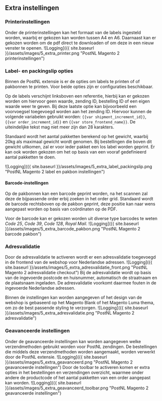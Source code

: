 ## Extra instellingen

### Printerinstellingen
Onder de printerinstellingen kan het formaat van de labels ingesteld worden, waarbij er gekozen kan worden tussen A4 en A6. 
Daarnaast kan er gekozen worden om de pdf direct te downloaden of om deze in een nieuw venster te openen.
![Logging]({{ site.baseurl }}/assets/images/5_extra_printer.png "PostNL Magento 2 printerinstellingen")

### Label- en packingslip opties
Binnen de PostNL extensie is er de opties om labels te printen of of pakbonnen te printen. Voor beide opties zijn er configuraties beschikbaar.

Op de labels verschijnt linksboven een referentie, hierbij kan er gekozen worden om hiervoor geen waarde, zending ID, bestelling ID of een eigen waarde weer te geven. 
Bij deze laatste optie kan bijvoorbeeld een voorvoegsel toegevoegd worden aan het zending ID. 
Hiervoor kunnen de volgende variabelen gebruikt worden: `{{var shipment_increment_id}}`, `{{var order_increment_id}}` en `{{var store_frontend_name}}`. 
De uiteindelijke tekst mag niet meer zijn dan 28 karakters.

Standaard wordt het aantal pakketten berekend op het gewicht, waarbij 20kg als maximaal gewicht wordt genomen. 
Bij bestellingen die boven dit gewicht uitkomen, zal er voor ieder pakket een los label worden geprint. 
Er kan ook worden gekozen om het op basis van een vooraf gedefinieerd aantal pakketten te doen.

![Logging]({{ site.baseurl }}/assets/images/5_extra_label_packingslip.png "PostNL Magento 2 label en pakbon instellingen")

#### Barcode-instellingen
Op de pakbonnen kan een barcode geprint worden, na het scannen zal deze de bijpassende order erbij zoeken in het order grid. 
Standaard wordt de barcode rechtsboven op de pakbon geprint, deze positie kan naar wens aangepast worden op basis van coördinaten op de PDF.

Voor de barcode kan er gekozen worden uit diverse type barcodes te weten *Code 25*, *Code 39*, *Code 128*, *Royal Mail*.
![Logging]({{ site.baseurl }}/assets/images/5_extra_barcode_pakbon.png "PostNL Magento 2 barcode pakbon")

### Adresvalidatie
Door de adresvalidatie te activeren wordt er een adresvalidatie toegevoegd in de frontend van de webshop voor Nederlandse adressen.
![Logging]({{ site.baseurl }}/assets/images/5_extra_adresvalidatie_front.png "PostNL Magento 2 adresvalidatie checkout")
Bij de adresvalidatie wordt op basis van de ingevoerde postcode en huisnummer, automatisch de straatnaam en de plaatsnaam ingeladen.
De adresvalidatie voorkomt daarmee fouten in de ingevoerde Nederlandse adressen.

Binnen de instellingen kan worden aangegeven of het design van de webshop is gebaseerd op het Magento Blank of het Magento Luma thema, om zo de best passende styling te verzorgen.
![Logging]({{ site.baseurl }}/assets/images/5_extra_adresvalidatie.png "PostNL Magento 2 adresvalidatie")


### Geavanceerde instellingen
Onder de geavanceerde instellingen kan worden aangegeven welke verzendmethoden gebruikt worden voor PostNL zendingen. De bestellingen die middels deze verzendmethoden worden aangemaakt, worden verwerkt door de PostNL extensie.
![Logging]({{ site.baseurl }}/assets/images/5_extra_geavanceerd.png "PostNL Magento 2 geavanceerde instellingen")
Door de toolbar te activeren komen er extra opties in het bestellingen en verzendingen overzicht, waarmee onder andere de productcode of het aantal pakketten van een order aangepast kan worden.
![Logging]({{ site.baseurl }}/assets/images/5_extra_geavanceerd_toolbar.png "PostNL Magento 2 geavanceerde instellingen")
